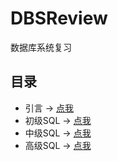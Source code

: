 # DBSReview
数据库系统复习
## 目录
- 引言 -> [点我](引言.md)
- 初级SQL -> [点我](初级SQL.md)
- 中级SQL -> [点我](中级SQL.md)
- 高级SQL -> [点我](高级SQL.md)
